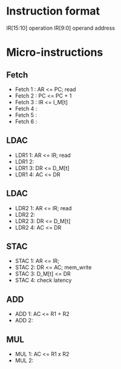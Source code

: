 
# Instruction format
IR[15:10] operation
IR[9:0] operand address

# Micro-instructions

## Fetch
* Fetch 1 : AR <= PC; read
* Fetch 2 : PC <= PC + 1 
* Fetch 3 : IR <= I_M[t] 
* Fetch 4 :
* Fetch 5 :
* Fetch 6 : 


## LDAC
* LDR1 1: AR <= IR; read
* LDR1 2:
* LDR1 3: DR <= D_M[t]
* LDR1 4: AC <= DR

## LDAC
* LDR2 1: AR <= IR; read
* LDR2 2:
* LDR2 3: DR <= D_M[t]
* LDR2 4: AC <= DR
## STAC
* STAC 1: AR <= IR;
* STAC 2: DR <= AC; mem_write 
* STAC 3: D_M[t] <= DR
* STAC 4: check latency

## ADD
* ADD 1: AC <= R1 + R2
* ADD 2: 

## MUL
* MUL 1: AC <= R1 x R2
* MUL 2: 

